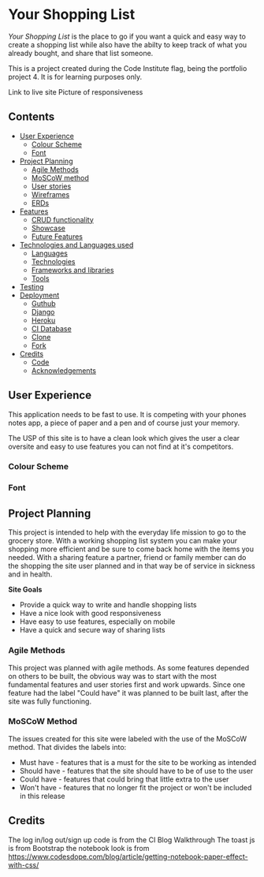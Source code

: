 # Your Shopping List
*Your Shopping List* is the place to go if you want a quick and easy way to create a shopping list while also have the abilty to keep track of what you already bought, and share that list someone.

This is a project created during the Code Institute flag, being the portfolio project 4. It is for learning purposes only.

Link to live site
Picture of responsiveness

## Contents

* [User Experience](#user-experience)
    * [Colour Scheme](#colour-scheme)
    * [Font](#Font)
* [Project Planning](#project-planning)
    * [Agile Methods](#agile-methods)
    * [MoSCoW method](moscow-method)
    * [User stories](#user-stories)
    * [Wireframes](#wireframes)
    * [ERDs](#erds)
* [Features](#features)
    * [CRUD functionality](#crud-functionality)
    * [Showcase](#showcase)
    * [Future Features](#future-features)
* [Technologies and Languages used](#technologies-and-languages-used)
    * [Languages](#Languages)
    * [Technologies](#technologies)
    * [Frameworks and libraries](#frameworks-and-languages)
    * [Tools](#tools)
* [Testing](#testing)
* [Deployment](#deployment)
    * [Guthub](#github)
    * [Django](#Django)
    * [Heroku](#heroku)
    * [CI Database](#CI-database)
    * [Clone](#Clone)
    * [Fork](#fork)
* [Credits](#credits)
    * [Code](#code)
    * [Acknowledgements](#acknowledgements)

## User Experience
This application needs to be fast to use. It is competing with your phones notes app, a piece of paper and a pen and of course just your memory.

The USP of this site is to have a clean look which gives the user a clear oversite and easy to use features you can not find at it's competitors.
### Colour Scheme
### Font
## Project Planning
This project is intended to help with the everyday life mission to go to the grocery store. With a working shopping list system you can make your shopping more efficient and be sure to come back home with the items you needed. With a sharing feature a partner, friend or family member can do the shopping the site user planned and in that way be of service in sickness and in health.

**Site Goals**
* Provide a quick way to write and handle shopping lists
* Have a nice look with good responsiveness
* Have easy to use features, especially on mobile
* Have a quick and secure way of sharing lists

### Agile Methods
This project was planned with agile methods. As some features depended on others to be built, the obvious way was to start with the most fundamental features and user stories first and work upwards. Since one feature had the label "Could have" it was planned to be built last, after the site was fully functioning.

### MoSCoW Method
The issues created for this site were labeled with the use of the MoSCoW method. That divides the labels into:

* Must have - features that is a must for the site to be working as intended
* Should have - features that the site should have to be of use to the user
* Could have - features that could bring that little extra to the user
* Won't have - features that no longer fit the project or won't be included in this release












## Credits
The log in/log out/sign up code is from the CI Blog Walkthrough
The toast js is from Bootstrap
the notebook look is from https://www.codesdope.com/blog/article/getting-notebook-paper-effect-with-css/